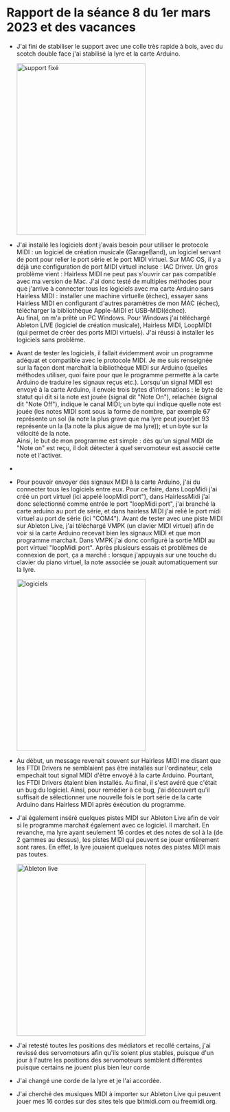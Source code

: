 <h1>Rapport de la séance 8 du 1er mars 2023 et des vacances</h1>
<ul> 
  <li><p>J'ai fini de stabiliser le support avec une colle très rapide à bois, avec du scotch double face j'ai stabilisé la lyre et la carte Arduino. </p></li>
  <img src="/Documents/Images/IMG_1873" alt="support fixé" style="width:300px;height:400px;"/>
  <li><p>J'ai installé les logiciels dont j'avais besoin pour utiliser le protocole MIDI : un logiciel de création musicale (GarageBand), un logiciel servant de pont pour relier le port série et le port MIDI virtuel. Sur MAC OS,  il y a déjà une configuration de port MIDI virtuel incluse : IAC Driver. Un gros problème vient : Hairless MIDI ne peut pas s'ouvrir car pas compatible avec ma version de Mac. J'ai donc testé de multiples méthodes pour que j'arrive à connecter tous les logiciels avec ma carte Arduino sans Hairless MIDI : installer une machine virtuelle (échec), essayer sans Hairless MIDI en configurant d'autres paramètres de mon MAC (échec), télécharger la bibliothèque Apple-MIDI et USB-MIDI(échec). <br> Au final, on m'a prêté un PC Windows. Pour Windows j'ai téléchargé Ableton LIVE (logiciel de création musicale), Hairless MIDI, LoopMIDI (qui permet de créer des ports MIDI virtuels). J'ai réussi à installer les logiciels sans problème.<p></li>
  <li><p>Avant de tester les logiciels, il fallait évidemment avoir un programme adéquat et compatible avec le protocole MIDI. Je me suis renseignée sur la façon dont marchait la bibliothèque MIDI sur Arduino (quelles méthodes utiliser, quoi faire pour que le programme permette à la carte Arduino de traduire les signaux reçus etc.). Lorsqu'un signal MIDI est envoyé à la carte Arduino, il envoie trois bytes d'informations : le byte de statut qui dit si la note est jouée (signal dit "Note On"), relachée (signal dit "Note Off"), indique le canal MIDI; un byte qui indique quelle note est jouée (les notes MIDI sont sous la forme de nombre, par exemple 67 représente un sol (la note la plus grave que ma lyre peut jouer)et 93 représente un la (la note la plus aigue de ma lyre)); et un byte sur la vélocité de la note.  <br> Ainsi, le but de mon programme est simple : dès qu'un signal MIDI de "Note on" est reçu, il doit détecter à quel servomoteur est associé cette note et l'activer. </p><li> 
  <li><p>Pour pouvoir envoyer des signaux MIDI à la carte Arduino, j'ai du connecter tous les logiciels entre eux. Pour ce faire, dans LoopMidi j'ai créé un port virtuel (ici appelé loopMidi port"), dans HairlessMidi j'ai donc selectionné comme entrée le port "loopMidi port", j'ai branché la carte arduino au port de série, et dans hairless MIDI j'ai relié le port midi virtuel au port de série (ici "COM4"). Avant de tester avec une piste MIDI sur Ableton Live, j'ai téléchargé VMPK (un clavier MIDI virtuel) afin de voir si la carte Arduino recevait bien les signaux MIDI et que mon programme marchait. Dans VMPK j'ai donc configuré la sortie MIDI au port virtuel "loopMidi port". Après plusieurs essais et problèmes de connexion de port, ça a marché : lorsque j'appuyais sur une touche du clavier du piano virtuel, la note associée se jouait automatiquement sur la lyre.</p></li>
  <img src="/Documents/Images/IMG_1869" alt="logiciels" style="width:300px;height:400px;"/>
  <li><p>Au début, un message revenait souvent sur Hairless MIDI me disant que les FTDI Drivers ne semblaient pas être installés sur l'ordinateur, cela empechait tout signal MIDI d'être envoyé à la carte Arduino. Pourtant, les FTDI Drivers étaient bien installés. Au final, il s'est avéré que c'était un bug du logiciel. Ainsi, pour remédier à ce bug, j'ai découvert qu'il suffisait de sélectionner une nouvelle fois le port série de la carte Arduino dans Hairless MIDI après éxécution du programme.</p></li>
  <li><p>J'ai également inséré quelques pistes MIDI sur Ableton Live afin de voir si le programme marchait également avec ce logiciel. Il marchait. En revanche, ma lyre ayant seulement 16 cordes et des notes de sol à la (de 2 gammes au dessus), les pistes MIDI qui peuvent se jouer entièrement sont rares. En effet, la lyre jouaient quelques notes des pistes MIDI mais pas toutes.</p></li>
   <img src="/Documents/Images/IMG_1871" alt="Ableton live" style="width:300px;height:400px;"/>
  <li><p>J'ai retesté toutes les positions des médiators et recollé certains, j'ai revissé des servomoteurs afin qu'ils soient plus stables, puisque d'un jour à l'autre les positions des servomoteurs semblent différentes puisque certains ne jouent plus bien leur corde</p></li>
  <li><p>J'ai changé une corde de la lyre et je l'ai accordée.</p></li>
  <li><p>J'ai cherché des musiques MIDI à importer sur Ableton Live qui peuvent jouer mes 16 cordes sur des sites tels que bitmidi.com ou freemidi.org.</p></li>
    

